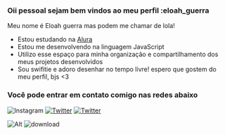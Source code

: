 ### Oii pessoal sejam bem vindos ao meu perfil :eloah_guerra

Meu nome é Eloah guerra mas podem me chamar de lola!

- Estou estudando na [Alura](https://www.alura.com.br)
- Estou me desenvolvendo na linguagem JavaScript
- Utilizo esse espaço para minha organização e compartilhamento dos meus projetos desenvolvidos
- Sou swifitie e adoro desenhar no tempo livre! espero que gostem do meu perfil, bjs <3
### Você pode entrar em contato comigo nas redes abaixo





![Instagram](https://img.shields.io/badge/Instagram-E4405F?style=for-the-badge&logo=instagram&logoColor=white)
[![Twitter](https://img.shields.io/badge/Twitter-1DA1F2?style=for-the-badge&logo=twitter&logoColor=white)](https://twitter.com/loloamaestrelas)
[![Twitter](https://img.shields.io/badge/Gmail-D14836?style=for-the-badge&logo=gmail&logoColor=white)](mailto:eloah.faria@escola.pr.gov.br)

![Alt](https://media.tenor.com/geAnWFRjmT0AAAAC/taylor-swift-taylor.gif)
![download](https://github.com/eloahguerra/eloahguerra/assets/146108168/0071c04d-5614-4ce9-944a-0575fc68d907)
